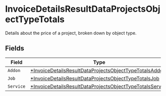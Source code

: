 # InvoiceDetailsResultDataProjectsObjectTypeTotals

Details about the price of a project, broken down by object type.


## Fields

| Field                                                                                                                                      | Type                                                                                                                                       | Required                                                                                                                                   | Description                                                                                                                                |
| ------------------------------------------------------------------------------------------------------------------------------------------ | ------------------------------------------------------------------------------------------------------------------------------------------ | ------------------------------------------------------------------------------------------------------------------------------------------ | ------------------------------------------------------------------------------------------------------------------------------------------ |
| `Addon`                                                                                                                                    | [*InvoiceDetailsResultDataProjectsObjectTypeTotalsAddon](../../models/shared/invoicedetailsresultdataprojectsobjecttypetotalsaddon.md)     | :heavy_minus_sign:                                                                                                                         | N/A                                                                                                                                        |
| `Job`                                                                                                                                      | [*InvoiceDetailsResultDataProjectsObjectTypeTotalsJob](../../models/shared/invoicedetailsresultdataprojectsobjecttypetotalsjob.md)         | :heavy_minus_sign:                                                                                                                         | N/A                                                                                                                                        |
| `Service`                                                                                                                                  | [*InvoiceDetailsResultDataProjectsObjectTypeTotalsService](../../models/shared/invoicedetailsresultdataprojectsobjecttypetotalsservice.md) | :heavy_minus_sign:                                                                                                                         | N/A                                                                                                                                        |